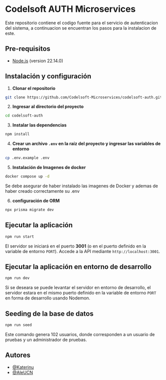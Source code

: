 # Codelsoft AUTH Microservices
Este repositorio contiene el codigo fuente para el servicio de autenticacion del sistema, a continuacion se encuentran los pasos para la instalacion de este.


## Pre-requisitos
- [Node.js](https://nodejs.org/es/) (version 22.14.0)

## Instalación y configuración

1. **Clonar el repositorio**
```bash
git clone https://github.com/Codelsoft-Microservices/codelsoft-auth.git
```

2. **Ingresar al directorio del proyecto**
```bash
cd codelsoft-auth
```

3. **Instalar las dependencias**
```bash
npm install
```

4. **Crear un archivo `.env` en la raíz del proyecto y ingresar las variables de entorno**
```bash
cp .env.example .env
```

5. **Instalación de Imagenes de docker**
```bash
docker compose up -d
```

Se debe asegurar de haber instalado las imagenes de Docker y ademas de haber creado correctamente su .env

6. **configuración de ORM**

```bash
npx prisma migrate dev
```

## Ejecutar la aplicación
```bash
npm run start
```
El servidor se iniciará en el puerto **3001** (o en el puerto definido en la variable de entorno `PORT`). Accede a la API mediante `http://localhost:3001`.

## Ejecutar la aplicación en entorno de desarrollo
```bash
npm run dev
```
Si se deseara se puede levantar el servidor en entorno de desarrollo, el servidor estara en el mismo puerto definido en la variable de entorno `PORT` en forma de desarrollo usando Nodemon.

## Seeding de la base de datos
```bash
npm run seed
```
Este comando genera 102 usuarios, donde corresponden a un usuario de pruebas y un administrador de pruebas.

## Autores
- [@Katerinu](https://www.github.com/Katerinu)
- [@AleUCN](https://github.com/AleUCN)